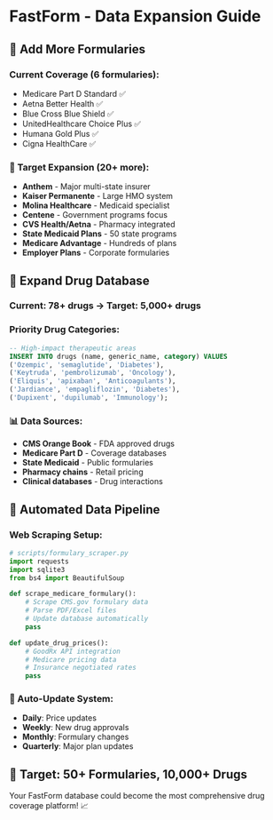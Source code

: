 # FastForm - Data Expansion Guide

## 🏥 Add More Formularies

### Current Coverage (6 formularies):
- Medicare Part D Standard ✅
- Aetna Better Health ✅  
- Blue Cross Blue Shield ✅
- UnitedHealthcare Choice Plus ✅
- Humana Gold Plus ✅
- Cigna HealthCare ✅

### 🎯 Target Expansion (20+ more):
- **Anthem** - Major multi-state insurer
- **Kaiser Permanente** - Large HMO system
- **Molina Healthcare** - Medicaid specialist
- **Centene** - Government programs focus
- **CVS Health/Aetna** - Pharmacy integrated
- **State Medicaid Plans** - 50 state programs
- **Medicare Advantage** - Hundreds of plans
- **Employer Plans** - Corporate formularies

## 💊 Expand Drug Database

### Current: 78+ drugs → Target: 5,000+ drugs

### Priority Drug Categories:
```sql
-- High-impact therapeutic areas
INSERT INTO drugs (name, generic_name, category) VALUES
('Ozempic', 'semaglutide', 'Diabetes'),
('Keytruda', 'pembrolizumab', 'Oncology'),  
('Eliquis', 'apixaban', 'Anticoagulants'),
('Jardiance', 'empagliflozin', 'Diabetes'),
('Dupixent', 'dupilumab', 'Immunology');
```

### 📊 Data Sources:
- **CMS Orange Book** - FDA approved drugs
- **Medicare Part D** - Coverage databases  
- **State Medicaid** - Public formularies
- **Pharmacy chains** - Retail pricing
- **Clinical databases** - Drug interactions

## 🤖 Automated Data Pipeline

### Web Scraping Setup:
```python
# scripts/formulary_scraper.py
import requests
import sqlite3
from bs4 import BeautifulSoup

def scrape_medicare_formulary():
    # Scrape CMS.gov formulary data
    # Parse PDF/Excel files
    # Update database automatically
    pass

def update_drug_prices():
    # GoodRx API integration
    # Medicare pricing data
    # Insurance negotiated rates
    pass
```

### 🔄 Auto-Update System:
- **Daily**: Price updates
- **Weekly**: New drug approvals  
- **Monthly**: Formulary changes
- **Quarterly**: Major plan updates

## 🎯 Target: 50+ Formularies, 10,000+ Drugs
Your FastForm database could become the most comprehensive drug coverage platform! 📈
